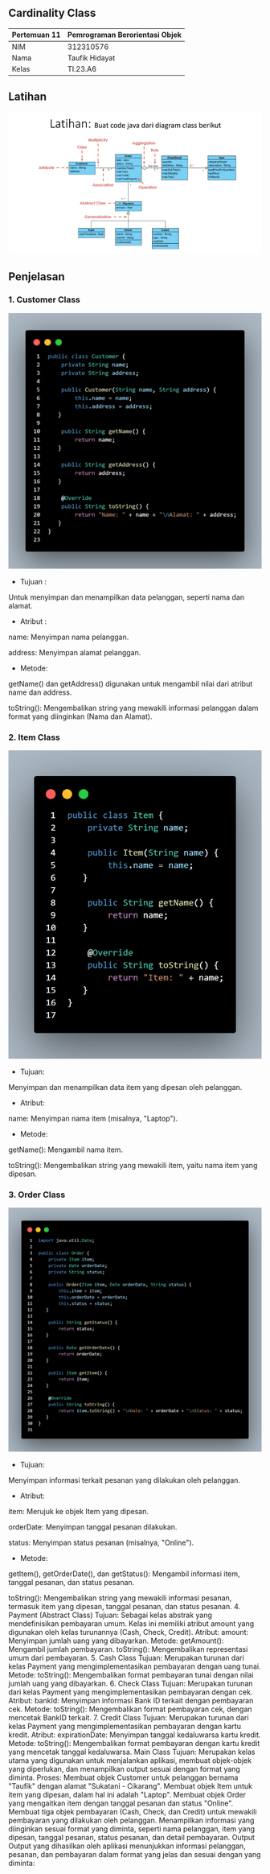 ## Cardinality Class
| Pertemuan 11  |  Pemrograman Berorientasi Objek  
|-------|---------
| NIM   | 312310576
| Nama  | Taufik Hidayat
| Kelas | TI.23.A6

## Latihan

![image](ss8/latihan.png)

## Penjelasan

### 1. Customer Class

![image](ss8/customer.png)

- Tujuan :

Untuk menyimpan dan menampilkan data pelanggan, seperti nama dan alamat.

- Atribut :

name: Menyimpan nama pelanggan.

address: Menyimpan alamat pelanggan.

- Metode:

getName() dan getAddress() digunakan untuk mengambil nilai dari atribut name dan address.

toString(): Mengembalikan string yang mewakili informasi pelanggan dalam format yang diinginkan (Nama dan Alamat).
### 2. Item Class

![image](ss8/item.png)
- Tujuan:

Menyimpan dan menampilkan data item yang dipesan oleh pelanggan.

- Atribut:

name: Menyimpan nama item (misalnya, "Laptop").

- Metode:

getName(): Mengambil nama item.

toString(): Mengembalikan string yang mewakili item, yaitu nama item yang dipesan.

### 3. Order Class

![image](ss8/order.png)

- Tujuan:

Menyimpan informasi terkait pesanan yang dilakukan oleh pelanggan.

- Atribut:

item: Merujuk ke objek Item yang dipesan.

orderDate: Menyimpan tanggal pesanan dilakukan.

status: Menyimpan status pesanan (misalnya, "Online").

- Metode:

getItem(), getOrderDate(), dan getStatus(): Mengambil informasi item, tanggal pesanan, dan status pesanan.

toString(): Mengembalikan string yang mewakili informasi pesanan, termasuk item yang dipesan, tanggal pesanan, dan status pesanan.
4. Payment (Abstract Class)
Tujuan: Sebagai kelas abstrak yang mendefinisikan pembayaran umum. Kelas ini memiliki atribut amount yang digunakan oleh kelas turunannya (Cash, Check, Credit).
Atribut:
amount: Menyimpan jumlah uang yang dibayarkan.
Metode:
getAmount(): Mengambil jumlah pembayaran.
toString(): Mengembalikan representasi umum dari pembayaran.
5. Cash Class
Tujuan: Merupakan turunan dari kelas Payment yang mengimplementasikan pembayaran dengan uang tunai.
Metode:
toString(): Mengembalikan format pembayaran tunai dengan nilai jumlah uang yang dibayarkan.
6. Check Class
Tujuan: Merupakan turunan dari kelas Payment yang mengimplementasikan pembayaran dengan cek.
Atribut:
bankId: Menyimpan informasi Bank ID terkait dengan pembayaran cek.
Metode:
toString(): Mengembalikan format pembayaran cek, dengan mencetak BankID terkait.
7. Credit Class
Tujuan: Merupakan turunan dari kelas Payment yang mengimplementasikan pembayaran dengan kartu kredit.
Atribut:
expirationDate: Menyimpan tanggal kedaluwarsa kartu kredit.
Metode:
toString(): Mengembalikan format pembayaran dengan kartu kredit yang mencetak tanggal kedaluwarsa.
Main Class
Tujuan: Merupakan kelas utama yang digunakan untuk menjalankan aplikasi, membuat objek-objek yang diperlukan, dan menampilkan output sesuai dengan format yang diminta.
Proses:
Membuat objek Customer untuk pelanggan bernama "Taufik" dengan alamat "Sukatani - Cikarang".
Membuat objek Item untuk item yang dipesan, dalam hal ini adalah "Laptop".
Membuat objek Order yang mengaitkan item dengan tanggal pesanan dan status "Online".
Membuat tiga objek pembayaran (Cash, Check, dan Credit) untuk mewakili pembayaran yang dilakukan oleh pelanggan.
Menampilkan informasi yang diinginkan sesuai format yang diminta, seperti nama pelanggan, item yang dipesan, tanggal pesanan, status pesanan, dan detail pembayaran.
Output
Output yang dihasilkan oleh aplikasi menunjukkan informasi pelanggan, pesanan, dan pembayaran dalam format yang jelas dan sesuai dengan yang diminta:
